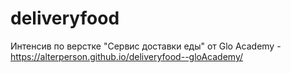 # deliveryfood

Интенсив по верстке "Сервис доставки еды" от Glo Academy - https://alterperson.github.io/deliveryfood--gloAcademy/
